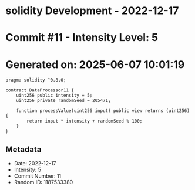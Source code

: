 ﻿# solidity Development - 2022-12-17
# Commit #11 - Intensity Level: 5
# Generated on: 2025-06-07 10:01:19
```solidity
pragma solidity ^0.8.0;

contract DataProcessor11 {
    uint256 public intensity = 5;
    uint256 private randomSeed = 205471;

    function processValue(uint256 input) public view returns (uint256) {
        return input * intensity + randomSeed % 100;
    }
}
```
## Metadata
- Date: 2022-12-17
- Intensity: 5
- Commit Number: 11
- Random ID: 1187533380

